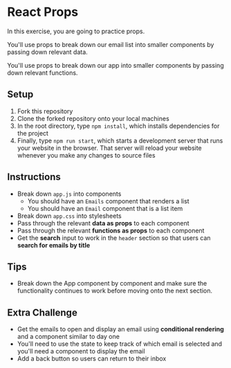 # React Props

In this exercise, you are going to practice props.

You'll use props to break down our email list into smaller components by passing down relevant data.

You'll use props to break down our app into smaller components by passing down relevant functions.

## Setup

1. Fork this repository
2. Clone the forked repository onto your local machines
3. In the root directory, type `npm install`, which installs dependencies for the project
4. Finally, type `npm run start`, which starts a development server that runs your website in the browser. That server will reload your website whenever you make any changes to source files

## Instructions

- Break down `app.js` into components
    - You should have an `Emails` component that renders a list
    - You should have an `Email` component that is a list item
- Break down `app.css` into stylesheets
- Pass through the relevant **data as props** to each component
- Pass through the relevant **functions as props** to each component
- Get the **search** input to work in the `header` section so that users can **search for emails by title**

## Tips

- Break down the App component by component and make sure the functionality continues to work before moving onto the next section.

## Extra Challenge

- Get the emails to open and display an email using **conditional rendering** and a component similar to day one
- You'll need to use the state to keep track of which email is selected and you'll need a component to display the email
- Add a back button so users can return to their inbox
